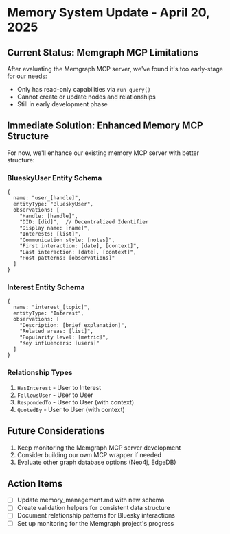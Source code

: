 # Memory System Update - April 20, 2025

## Current Status: Memgraph MCP Limitations

After evaluating the Memgraph MCP server, we've found it's too early-stage for our needs:
- Only has read-only capabilities via `run_query()` 
- Cannot create or update nodes and relationships
- Still in early development phase

## Immediate Solution: Enhanced Memory MCP Structure

For now, we'll enhance our existing memory MCP server with better structure:

### BlueskyUser Entity Schema
```
{
  name: "user_[handle]",
  entityType: "BlueskyUser",
  observations: [
    "Handle: [handle]",
    "DID: [did]",  // Decentralized Identifier
    "Display name: [name]",
    "Interests: [list]",
    "Communication style: [notes]",
    "First interaction: [date], [context]",
    "Last interaction: [date], [context]",
    "Post patterns: [observations]"
  ]
}
```

### Interest Entity Schema
```
{
  name: "interest_[topic]",
  entityType: "Interest",
  observations: [
    "Description: [brief explanation]",
    "Related areas: [list]",
    "Popularity level: [metric]",
    "Key influencers: [users]"
  ]
}
```

### Relationship Types
1. `HasInterest` - User to Interest
2. `FollowsUser` - User to User
3. `RespondedTo` - User to User (with context)
4. `QuotedBy` - User to User (with context)

## Future Considerations

1. Keep monitoring the Memgraph MCP server development
2. Consider building our own MCP wrapper if needed
3. Evaluate other graph database options (Neo4j, EdgeDB)

## Action Items

- [ ] Update memory_management.md with new schema
- [ ] Create validation helpers for consistent data structure
- [ ] Document relationship patterns for Bluesky interactions
- [ ] Set up monitoring for the Memgraph project's progress
